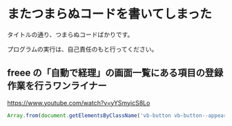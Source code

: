 # またつまらぬコードを書いてしまった

タイトルの通り、つまらぬコードばかりです。

プログラムの実行は、自己責任のもと行ってください。

## freee の「自動で経理」の画面一覧にある項目の登録作業を行うワンライナー

https://www.youtube.com/watch?v=yYSmyicS8Lo

<!-- prettier-ignore -->
```javascript
Array.from(document.getElementsByClassName('vb-button vb-button--appearancePrimary vb-button--small vb-mr25')).map((element) => element.click());
```
